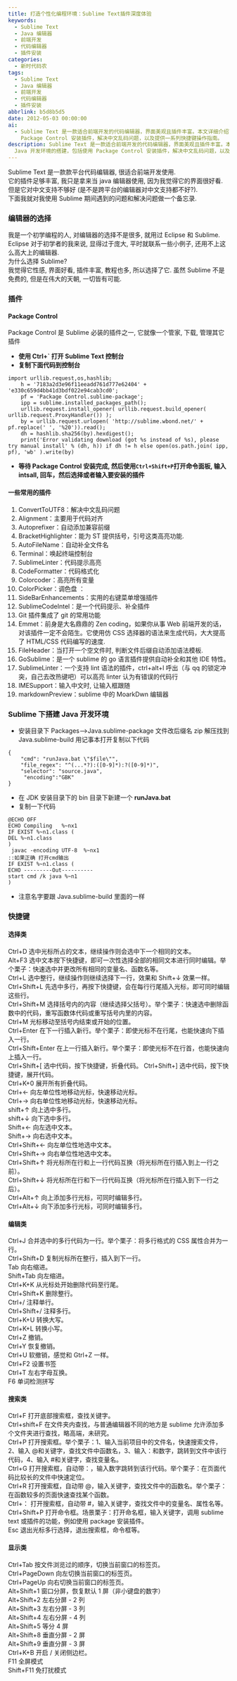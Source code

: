 ```yaml
---
title: 打造个性化编程环境：Sublime Text插件深度体验
keywords:
  - Sublime Text
  - Java 编辑器
  - 前端开发
  - 代码编辑器
  - 插件安装
categories:
  - 新时代码农
tags:
  - Sublime Text
  - Java 编辑器
  - 前端开发
  - 代码编辑器
  - 插件安装
abbrlink: b5d8b5d5
date: 2012-05-03 00:00:00
ai:
  - Sublime Text 是一款适合前端开发的代码编辑器，界面美观且插件丰富。本文详细介绍了如何安装和使用 Sublime Text 进行 Java 开发环境的搭建，包括使用
    Package Control 安装插件，解决中文乱码问题，以及提供一系列快捷键操作指南。
description: Sublime Text 是一款适合前端开发的代码编辑器，界面美观且插件丰富。本文详细介绍了如何安装和使用 Sublime Text 进行
  Java 开发环境的搭建，包括使用 Package Control 安装插件，解决中文乱码问题，以及提供一系列快捷键操作指南。
---
```


Sublime Text 是一款款平台代码编辑器, 很适合前端开发使用.  
它的插件足够丰富, 我只是拿来当 java 编辑器使用, 因为我觉得它的界面很好看.  
但是它对中文支持不够好 (是不是跨平台的编辑器对中文支持都不好?).  
下面我就对我使用 Sublime 期间遇到的问题和解决问题做一个备忘录.

### 编辑器的选择

我是一个初学编程的人, 对编辑器的选择不是很多, 就用过 Eclipse 和 Sublime.  
Eclipse 对于初学者的我来说, 显得过于庞大, 平时就联系一些小例子, 还用不上这么高大上的编辑器.  
为什么选择 Sublime?  
我觉得它性感, 界面好看, 插件丰富, 教程也多, 所以选择了它. 虽然 Sublime 不是免费的, 但是在伟大的天朝, 一切皆有可能.

### 插件

#### Package Control

Package Control 是 Sublime 必装的插件之一, 它就像一个管家, 下载, 管理其它插件

- **使用 Ctrl+` 打开 Sublime Text 控制台**
- **复制下面代码到控制台**

```
import urllib.request,os,hashlib;
    h = '7183a2d3e96f11eeadd761d777e62404' + 'e330c659d4bb41d3bdf022e94cab3cd0';
    pf = 'Package Control.sublime-package';
    ipp = sublime.installed_packages_path();
    urllib.request.install_opener( urllib.request.build_opener( urllib.request.ProxyHandler()) );
    by = urllib.request.urlopen( 'http://sublime.wbond.net/' + pf.replace(' ', '%20')).read();
    dh = hashlib.sha256(by).hexdigest();
    print('Error validating download (got %s instead of %s), please try manual install' % (dh, h)) if dh != h else open(os.path.join( ipp, pf), 'wb' ).write(by)
```

- **等待 Package Control 安装完成, 然后使用`Ctrl+Shift+P`打开命令面板, 输入 intsall, 回车，然后选择或者输入要安装的插件**

#### 一些常用的插件

1.  ConvertToUTF8：解决中文乱码问题
2.  Alignment：主要用于代码对齐
3.  Autoprefixer：自动添加兼容前缀
4.  BracketHighlighter：能为 ST 提供括号，引号这类高亮功能.
5.  AutoFileName：自动补全文件名
6.  Terminal：唤起终端控制台
7.  SublimeLinter：代码提示高亮
8.  CodeFormatter：代码格式化
9.  Colorcoder：高亮所有变量
10. ColorPicker：调色盘 ：
11. SideBarEnhancements：实用的右键菜单增强插件
12. Sublime​Code​Intel：是一个代码提示、补全插件
13. Git 插件集成了 git 的常用功能
14. Emmet：前身是大名鼎鼎的 Zen coding，如果你从事 Web 前端开发的话，对该插件一定不会陌生。它使用仿 CSS 选择器的语法来生成代码，大大提高了 HTML/CSS 代码编写的速度.
15. FileHeader：当打开一个空文件时, 判断文件后缀自动添加语法模板.
16. GoSublime：是一个 sublime 的 go 语言插件提供自动补全和其他 IDE 特性。
17. SublimeLinter：一个支持 lint 语法的插件，ctrl+alt+l 呼出（与 qq 的锁定冲突，自己去改热键吧）可以高亮 linter 认为有错误的代码行
18. IMESupport：输入中文时, 让输入框跟随
19. markdownPreview：sublime 中的 MoarkDwn 编辑器

### Sublime 下搭建 Java 开发环境

- 安装目录下 Packages–>Java.sublime-package 文件改后缀名 zip 解压找到 Java.sublime-build 用记事本打开复制以下代码

```
{
    "cmd": "runJava.bat \"$file\"",
    "file_regex": "^(...*?):([0-9]*):?([0-9]*)",
    "selector": "source.java",
     "encoding":"GBK"
}
```

- 在 JDK 安装目录下的 bin 目录下新建一个 **runJava.bat**
- 复制一下代码

```
@ECHO OFF
ECHO Compiling   %~nx1
IF EXIST %~n1.class (
DEL %~n1.class
)
 javac -encoding UTF-8  %~nx1
::如果正确 打开cmd输出
IF EXIST %~n1.class (
ECHO ---------Out----------
start cmd /k java %~n1
)
```

- 注意名字要跟 Java.sublime-build 里面的一样

### 快捷键

#### 选择类

Ctrl+D 选中光标所占的文本，继续操作则会选中下一个相同的文本。  
Alt+F3 选中文本按下快捷键，即可一次性选择全部的相同文本进行同时编辑。举个栗子：快速选中并更改所有相同的变量名、函数名等。  
Ctrl+L 选中整行，继续操作则继续选择下一行，效果和 Shift+↓ 效果一样。  
Ctrl+Shift+L 先选中多行，再按下快捷键，会在每行行尾插入光标，即可同时编辑这些行。  
Ctrl+Shift+M 选择括号内的内容（继续选择父括号）。举个栗子：快速选中删除函数中的代码，重写函数体代码或重写括号内里的内容。  
Ctrl+M 光标移动至括号内结束或开始的位置。  
Ctrl+Enter 在下一行插入新行。举个栗子：即使光标不在行尾，也能快速向下插入一行。  
Ctrl+Shift+Enter 在上一行插入新行。举个栗子：即使光标不在行首，也能快速向上插入一行。  
Ctrl+Shift+[ 选中代码，按下快捷键，折叠代码。
Ctrl+Shift+] 选中代码，按下快捷键，展开代码。  
Ctrl+K+0 展开所有折叠代码。  
Ctrl+← 向左单位性地移动光标，快速移动光标。  
Ctrl+→ 向右单位性地移动光标，快速移动光标。  
shift+↑ 向上选中多行。  
shift+↓ 向下选中多行。  
Shift+← 向左选中文本。  
Shift+→ 向右选中文本。  
Ctrl+Shift+← 向左单位性地选中文本。  
Ctrl+Shift+→ 向右单位性地选中文本。  
Ctrl+Shift+↑ 将光标所在行和上一行代码互换（将光标所在行插入到上一行之前）。  
Ctrl+Shift+↓ 将光标所在行和下一行代码互换（将光标所在行插入到下一行之后）。  
Ctrl+Alt+↑ 向上添加多行光标，可同时编辑多行。  
Ctrl+Alt+↓ 向下添加多行光标，可同时编辑多行。

#### 编辑类

Ctrl+J 合并选中的多行代码为一行。举个栗子：将多行格式的 CSS 属性合并为一行。  
Ctrl+Shift+D 复制光标所在整行，插入到下一行。  
Tab 向右缩进。  
Shift+Tab 向左缩进。  
Ctrl+K+K 从光标处开始删除代码至行尾。  
Ctrl+Shift+K 删除整行。  
Ctrl+/ 注释单行。  
Ctrl+Shift+/ 注释多行。  
Ctrl+K+U 转换大写。  
Ctrl+K+L 转换小写。  
Ctrl+Z 撤销。  
Ctrl+Y 恢复撤销。  
Ctrl+U 软撤销，感觉和 Gtrl+Z 一样。  
Ctrl+F2 设置书签  
Ctrl+T 左右字母互换。  
F6 单词检测拼写

#### 搜索类

Ctrl+F 打开底部搜索框，查找关键字。  
Ctrl+shift+F 在文件夹内查找，与普通编辑器不同的地方是 sublime 允许添加多个文件夹进行查找，略高端，未研究。  
Ctrl+P 打开搜索框。举个栗子：1、输入当前项目中的文件名，快速搜索文件，2、输入 @和关键字，查找文件中函数名，3、输入：和数字，跳转到文件中该行代码，4、输入 #和关键字，查找变量名。  
Ctrl+G 打开搜索框，自动带：，输入数字跳转到该行代码。举个栗子：在页面代码比较长的文件中快速定位。  
Ctrl+R 打开搜索框，自动带 @，输入关键字，查找文件中的函数名。举个栗子：在函数较多的页面快速查找某个函数。  
Ctrl+： 打开搜索框，自动带 #，输入关键字，查找文件中的变量名、属性名等。  
Ctrl+Shift+P 打开命令框。场景栗子：打开命名框，输入关键字，调用 sublime text 或插件的功能，例如使用 package 安装插件。  
Esc 退出光标多行选择，退出搜索框，命令框等。

#### 显示类

Ctrl+Tab 按文件浏览过的顺序，切换当前窗口的标签页。  
Ctrl+PageDown 向左切换当前窗口的标签页。  
Ctrl+PageUp 向右切换当前窗口的标签页。  
Alt+Shift+1 窗口分屏，恢复默认 1 屏（非小键盘的数字）  
Alt+Shift+2 左右分屏 - 2 列  
Alt+Shift+3 左右分屏 - 3 列  
Alt+Shift+4 左右分屏 - 4 列  
Alt+Shift+5 等分 4 屏  
Alt+Shift+8 垂直分屏 - 2 屏  
Alt+Shift+9 垂直分屏 - 3 屏  
Ctrl+K+B 开启 / 关闭侧边栏。  
F11 全屏模式  
Shift+F11 免打扰模式

